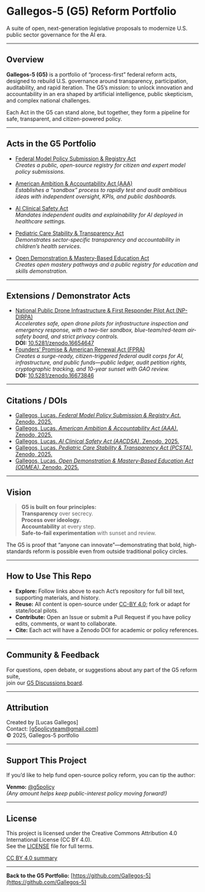 # Gallegos-5 (G5) Reform Portfolio

A suite of open, next-generation legislative proposals to modernize U.S. public sector governance for the AI era.

---

## Overview

**Gallegos-5 (G5)** is a portfolio of “process-first” federal reform acts, designed to rebuild U.S. governance around transparency, participation, auditability, and rapid iteration. The G5’s mission: to unlock innovation and accountability in an era shaped by artificial intelligence, public skepticism, and complex national challenges.

Each Act in the G5 can stand alone, but together, they form a pipeline for safe, transparent, and citizen-powered policy.

---

## Acts in the G5 Portfolio

- [Federal Model Policy Submission & Registry Act](https://github.com/Gallegos-5/FMPSRA-draft-lucas-2025)  
  *Creates a public, open-source registry for citizen and expert model policy submissions.*

- [American Ambition & Accountability Act (AAA)](https://github.com/Gallegos-5/AAA-draft-lucas-2025)  
  *Establishes a “sandbox” process to rapidly test and audit ambitious ideas with independent oversight, KPIs, and public dashboards.*

- [AI Clinical Safety Act](https://github.com/Gallegos-5/AACDSA-draft-lucas-2025)  
  *Mandates independent audits and explainability for AI deployed in healthcare settings.*

- [Pediatric Care Stability & Transparency Act](https://github.com/Gallegos-5/PCSTA-draft-lucas-2025)  
  *Demonstrates sector-specific transparency and accountability in children’s health services.*
  
- [Open Demonstration & Mastery-Based Education Act](https://github.com/Gallegos-5/ODMEA-draft-lucas-2025)  
  *Creates open mastery pathways and a public registry for education and skills demonstration.*
---
## Extensions / Demonstrator Acts
- [National Public Drone Infrastructure & First Responder Pilot Act (NP-DIRPA)](https://github.com/Gallegos-5/NP-DIRPA-draft-lucas-2025)  
  *Accelerates safe, open drone pilots for infrastructure inspection and emergency response, with a two-tier sandbox, blue-team/red-team air-safety board, and strict privacy controls.*  
  **DOI:** [10.5281/zenodo.16654647](https://doi.org/10.5281/zenodo.16654647)
- [Founders’ Promise & American Renewal Act (FPRA)](https://github.com/Gallegos-5/FPRA-draft-lucas-2025)  
  *Creates a surge-ready, citizen-triggered federal audit corps for AI, infrastructure, and public funds—public ledger, audit petition rights, cryptographic tracking, and 10-year sunset with GAO review.*  
  **DOI:** [10.5281/zenodo.16673846](https://doi.org/10.5281/zenodo.16673846)


---
## Citations / DOIs

- [Gallegos, Lucas. *Federal Model Policy Submission & Registry Act*. Zenodo, 2025.](https://doi.org/10.5281/zenodo.16627560)
- [Gallegos, Lucas. *American Ambition & Accountability Act (AAA)*. Zenodo, 2025.](https://doi.org/10.5281/zenodo.16627446)
- [Gallegos, Lucas. *AI Clinical Safety Act (AACDSA)*. Zenodo, 2025.](https://doi.org/10.5281/zenodo.16627536)
- [Gallegos, Lucas. *Pediatric Care Stability & Transparency Act (PCSTA)*. Zenodo, 2025.](https://doi.org/10.5281/zenodo.16627484)
- [Gallegos, Lucas. *Open Demonstration & Mastery-Based Education Act (ODMEA)*. Zenodo, 2025.](https://doi.org/10.5281/zenodo.16626992)
---

## Vision

> **G5 is built on four principles:**  
> **Transparency** over secrecy.  
> **Process over ideology.**  
> **Accountability** at every step.  
> **Safe-to-fail experimentation** with sunset and review.

The G5 is proof that “anyone can innovate”—demonstrating that bold, high-standards reform is possible even from outside traditional policy circles.

---

## How to Use This Repo

- **Explore:** Follow links above to each Act’s repository for full bill text, supporting materials, and history.
- **Reuse:** All content is open-source under [CC-BY 4.0](./LICENSE); fork or adapt for state/local pilots.
- **Contribute:** Open an Issue or submit a Pull Request if you have policy edits, comments, or want to collaborate.
- **Cite:** Each act will have a Zenodo DOI for academic or policy references.

---

## Community & Feedback

For questions, open debate, or suggestions about any part of the G5 reform suite,  
join our [G5 Discussions board](https://github.com/Gallegos-5/G5-Portfolio/discussions).

---

## Attribution

Created by [Lucas Gallegos]  
Contact: [g5policyteam@gmail.com]  
© 2025, Gallegos-5 portfolio

---

## Support This Project

If you’d like to help fund open-source policy reform, you can tip the author:

**Venmo:** [@g5policy](https://venmo.com/g5policy)  
*(Any amount helps keep public-interest policy moving forward!)*

---


## License

This project is licensed under the Creative Commons Attribution 4.0 International License (CC BY 4.0).  
See the [LICENSE](./LICENSE) file for full terms.

[CC BY 4.0 summary](https://creativecommons.org/licenses/by/4.0/)

---

**Back to the G5 Portfolio:** [https://github.com/Gallegos-5](https://github.com/Gallegos-5)
